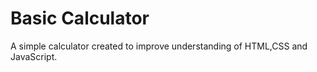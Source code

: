 # Basic Calculator
A simple calculator created to improve understanding of HTML,CSS and JavaScript.
